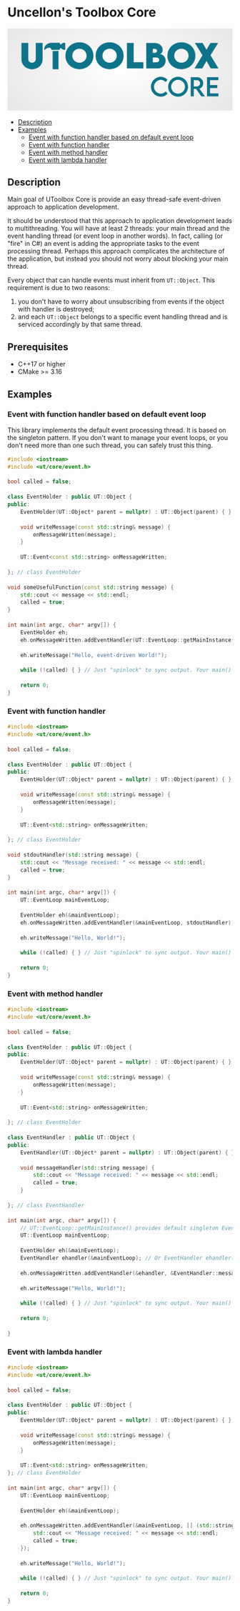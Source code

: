 # Uncellon's Toolbox Core

![UToolbox Logo](logo.png)

- [Description](#description)
- [Examples](#examples)
    - [Event with function handler based on default event loop](#event-with-function-handler-based-on-default-event-loop)
    - [Event with function handler](#event-with-function-handler)
    - [Event with method handler](#event-with-method-handler)
    - [Event with lambda handler](#event-with-lambda-handler)

## Description
Main goal of UToolbox Core is provide an easy thread-safe event-driven approach to application development.

It should be understood that this approach to application development leads to multithreading. You will have at least 2 threads: your main thread and the event handling thread (or event loop in another words). In fact, calling (or "fire" in C#) an event is adding the appropriate tasks to the event processing thread. Perhaps this approach complicates the architecture of the application, but instead you should not worry about blocking your main thread.

Every object that can handle events must inherit from `UT::Object`. This requirement is due to two reasons:

1. you don't have to worry about unsubscribing from events if the object with handler is destroyed;
2. and each `UT::Object` belongs to a specific event handling thread and is serviced accordingly by that same thread.

## Prerequisites

- C++17 or higher
- CMake >= 3.16

## Examples

### Event with function handler based on default event loop

This library implements the default event processing thread. It is based on the singleton pattern. If you don't want to manage your event loops, or you don't need more than one such thread, you can safely trust this thing.

```cpp
#include <iostream>
#include <ut/core/event.h>

bool called = false;

class EventHolder : public UT::Object {
public:
    EventHolder(UT::Object* parent = nullptr) : UT::Object(parent) { }

    void writeMessage(const std::string& message) {
        onMessageWritten(message);
    }

    UT::Event<const std::string> onMessageWritten;

}; // class EventHolder

void someUsefulFunction(const std::string message) {
    std::cout << message << std::endl;
    called = true;
}

int main(int argc, char* argv[]) {
    EventHolder eh;
    eh.onMessageWritten.addEventHandler(UT::EventLoop::getMainInstance(), someUsefulFunction);

    eh.writeMessage("Hello, event-driven World!");

    while (!called) { } // Just "spinlock" to sync output. Your main() function can execute faster than the message is displayed on the screen.

    return 0;
}
```

### Event with function handler
```cpp
#include <iostream>
#include <ut/core/event.h>

bool called = false;

class EventHolder : public UT::Object {
public:
    EventHolder(UT::Object* parent = nullptr) : UT::Object(parent) { }

    void writeMessage(const std::string& message) {
        onMessageWritten(message);
    }

    UT::Event<std::string> onMessageWritten;

}; // class EventHolder

void stdoutHandler(std::string message) {
    std::cout << "Message received: " << message << std::endl;
    called = true;
}

int main(int argc, char* argv[]) {
    UT::EventLoop mainEventLoop;

    EventHolder eh(&mainEventLoop);
    eh.onMessageWritten.addEventHandler(&mainEventLoop, stdoutHandler);

    eh.writeMessage("Hello, World!");

    while (!called) { } // Just "spinlock" to sync output. Your main() function can execute faster than the message is displayed on the screen.

    return 0;
}
```

### Event with method handler
```cpp
#include <iostream>
#include <ut/core/event.h>

bool called = false;

class EventHolder : public UT::Object {
public:
    EventHolder(UT::Object* parent = nullptr) : UT::Object(parent) { }

    void writeMessage(const std::string& message) {
        onMessageWritten(message);
    }

    UT::Event<std::string> onMessageWritten;

}; // class EventHolder

class EventHandler : public UT::Object {
public:
    EventHandler(UT::Object* parent = nullptr) : UT::Object(parent) { }

    void messageHandler(std::string message) {
        std::cout << "Message received: " << message << std::endl;
        called = true;
    }

}; // class EventHandler

int main(int argc, char* argv[]) {
    // UT::EventLoop::getMainInstance() provides default singleton Event Loop
    UT::EventLoop mainEventLoop;

    EventHolder eh(&mainEventLoop);
    EventHandler ehandler(&mainEventLoop); // Or EventHandler ehandler(&eh)

    eh.onMessageWritten.addEventHandler(&ehandler, &EventHandler::messageHandler);

    eh.writeMessage("Hello, World!");

    while (!called) { } // Just "spinlock" to sync output. Your main() function can execute faster than the message is displayed on the screen.

    return 0;

}
```

### Event with lambda handler
```cpp
#include <iostream>
#include <ut/core/event.h>

bool called = false;

class EventHolder : public UT::Object {
public:
    EventHolder(UT::Object* parent = nullptr) : UT::Object(parent) { }

    void writeMessage(const std::string& message) {
        onMessageWritten(message);
    }

    UT::Event<std::string> onMessageWritten;
}; // class EventHolder

int main(int argc, char* argv[]) {
    UT::EventLoop mainEventLoop;

    EventHolder eh(&mainEventLoop);

    eh.onMessageWritten.addEventHandler(&mainEventLoop, [] (std::string message) {
        std::cout << "Message received: " << message << std::endl;
        called = true;
    });

    eh.writeMessage("Hello, World!");

    while (!called) { } // Just "spinlock" to sync output. Your main() function can execute faster than the message is displayed on the screen.

    return 0;
}
```